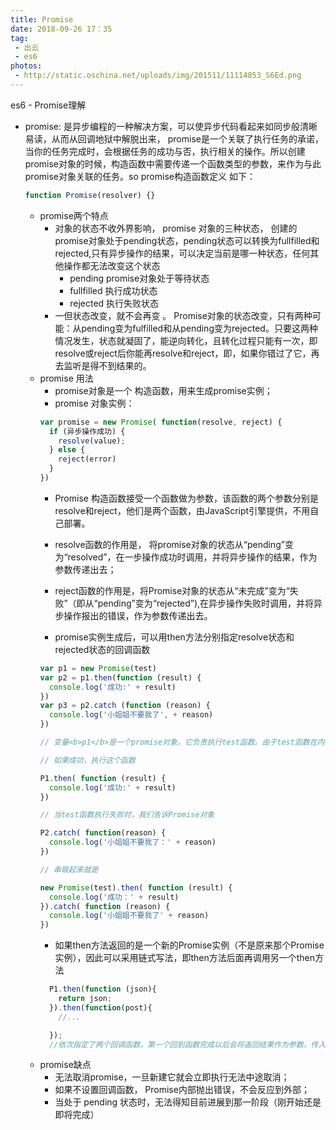 ```yaml
---
title: Promise
date: 2018-09-26 17：35
tag:
 - 出云
 - es6
photos:
 - http://static.oschina.net/uploads/img/201511/11114853_S6Ed.png
---
```


<!-- 引言（简介） -->
  es6 - Promise理解
<!--more-->

<!-- 详细内容 -->
- promise: 是异步编程的一种解决方案，可以使异步代码看起来如同步般清晰易读，从而从回调地狱中解脱出来， promise是一个关联了执行任务的承诺，当你的任务完成时，会根据任务的成功与否，执行相关的操作。所以创建promise对象的时候，构造函数中需要传递一个函数类型的参数，来作为与此promise对象关联的任务。so promise构造函数定义 如下：
  ```js
  function Promise(resolver) {}
  ```
  - promise两个特点
    - 对象的状态不收外界影响， promise 对象的三种状态， 创建的promise对象处于pending状态，pending状态可以转换为fullfilled和rejected,只有异步操作的结果，可以决定当前是哪一种状态，任何其他操作都无法改变这个状态
      - pending promise对象处于等待状态
      - fullfilled 执行成功状态
      - rejected 执行失败状态
    - 一但状态改变，就不会再变 。 Promise对象的状态改变，只有两种可能：从pending变为fulfilled和从pending变为rejected。只要这两种情况发生，状态就凝固了，能逆向转化，且转化过程只能有一次，即resolve或reject后你能再resolve和reject，即，如果你错过了它，再去监听是得不到结果的。
  - promise 用法
    - promise对象是一个 构造函数，用来生成promise实例；
    - promise 对象实例： 
    ```js
    var promise = new Promise( function(resolve, reject) {
      if (异步操作成功) {
        resolve(value);
      } else {
        reject(error)
      }
    })

    ```
    - Promise 构造函数接受一个函数做为参数，该函数的两个参数分别是resolve和reject，他们是两个函数，由JavaScript引擎提供，不用自己部署。
    - resolve函数的作用是， 将promise对象的状态从“pending”变为“resolved”，在一步操作成功时调用，并将异步操作的结果，作为参数传递出去；
    - reject函数的作用是，将Promise对象的状态从“未完成”变为“失败”（即从“pending”变为“rejected”),在异步操作失败时调用，并将异步操作报出的错误，作为参数传递出去。
    
    - promise实例生成后，可以用then方法分别指定resolve状态和rejected状态的回调函数
    ```js
    var p1 = new Promise(test)
    var p2 = p1.then(function (result) {
      console.log('成功:' + result)
    })
    var p3 = p2.catch (function (reason) {
      console.log('小姐姐不要我了', + reason)
    })

    // 变量<b>p1</b>是一个promise对象，它负责执行test函数。由于test函数在内部是异步执行的，当test函数执行成功时，我们告诉Promise对象：
  
    // 如果成功，执行这个函数

    P1.then( function (result) {
      console.log('成功:' + result)
    })

    // 当test函数执行失败时，我们告诉Promise对象

    P2.catch( function(reason) {
      console.log('小姐姐不要我了：' + reason)
    })

    // 串联起来就是

    new Promise(test).then( function (result) {
      console.log('成功：' + result)
    }).catch( function (reason) {
      console.log('小姐姐不要我了' + reason)
    })
    
    ```
    - 如果then方法返回的是一个新的Promise实例（不是原来那个Promise实例），因此可以采用链式写法，即then方法后面再调用另一个then方法
    ```js
      P1.then(function (json){
        return json;
      }).then(function(post){
        //...

      });
      //依次指定了两个回调函数，第一个回到函数完成以后会将返回结果作为参数，传入第二个回调函数。采用链式的then，可以指定一组按照次序调用的回调函数。这时前一个回调函数，有可能返回的还是一个promise对象(即有异步操作)，这时后一个回调函数，就会等待该promise对象的状态发生变化，才会被调用。
    ```
  - promise缺点 
    - 无法取消promise，一旦新建它就会立即执行无法中途取消；
    - 如果不设置回调函数， Promise内部抛出错误，不会反应到外部；
    - 当处于 pending 状态时，无法得知目前进展到那一阶段（刚开始还是即将完成）